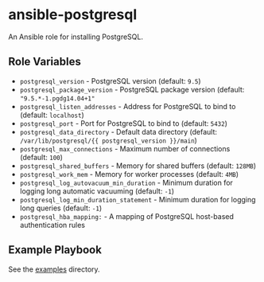 # ansible-postgresql

An Ansible role for installing PostgreSQL.

## Role Variables

- `postgresql_version` - PostgreSQL version (default: `9.5`)
- `postgresql_package_version` - PostgreSQL package version (default: `"9.5.*-1.pgdg14.04+1"`
- `postgresql_listen_addresses` - Address for PostgreSQL to bind to (default: `localhost`)
- `postgresql_port` - Port for PostgreSQL to bind to (default: `5432`)
- `postgresql_data_directory` - Default data directory (default: `/var/lib/postgresql/{{ postgresql_version }}/main`)
- `postgresql_max_connections` - Maximum number of connections (default: `100`)
- `postgresql_shared_buffers` - Memory for shared buffers (default: `128MB`)
- `postgresql_work_mem` - Memory for worker processes (default: `4MB`)
- `postgresql_log_autovacuum_min_duration` - Minimum duration for logging long automatic vacuuming (default: `-1`)
- `postgresql_log_min_duration_statement` - Minimum duration for logging long queries (default: `-1`)
- `postgresql_hba_mapping:` - A mapping of PostgreSQL host-based authentication rules

## Example Playbook

See the [examples](./examples/) directory.
